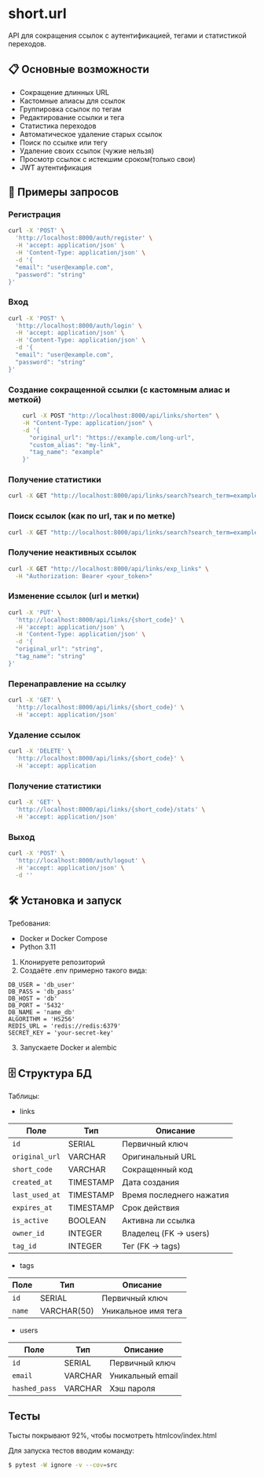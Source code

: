# short.url

API для сокращения ссылок с аутентификацией, тегами и статистикой переходов.

## 📋 Основные возможности
- Сокращение длинных URL
- Кастомные алиасы для ссылок
- Группировка ссылок по тегам
- Редактирование ссылки и тега
- Статистика переходов
- Автоматическое удаление старых ссылок
- Поиск по ссылке или тегу
- Удаление своих ссылок (чужие нельзя)
- Просмотр ссылок с истекшим сроком(только свои)
- JWT аутентификация

## 🚀 Примеры запросов

### Регистрация
```bash
curl -X 'POST' \
  'http://localhost:8000/auth/register' \
  -H 'accept: application/json' \
  -H 'Content-Type: application/json' \
  -d '{
  "email": "user@example.com",
  "password": "string"
}'
```
### Вход
```bash
curl -X 'POST' \
  'http://localhost:8000/auth/login' \
  -H 'accept: application/json' \
  -H 'Content-Type: application/json' \
  -d '{
  "email": "user@example.com",
  "password": "string"
}'
```
### Создание сокращенной ссылки (с кастомным алиас и меткой)
```bash
    curl -X POST "http://localhost:8000/api/links/shorten" \
    -H "Content-Type: application/json" \
    -d '{
      "original_url": "https://example.com/long-url",
      "custom_alias": "my-link",
      "tag_name": "example"
    }'
```

### Получение статистики
```bash
curl -X GET "http://localhost:8000/api/links/search?search_term=example&tag_name=test"
```
### Поиск ссылок (как по url, так и по метке)
```bash
curl -X GET "http://localhost:8000/api/links/search?search_term=example&tag_name=test"
```
### Получение неактивных ссылок
```bash
curl -X GET "http://localhost:8000/api/links/exp_links" \
  -H "Authorization: Bearer <your_token>"
```
### Изменение ссылок (url и метки)
```bash
curl -X 'PUT' \
  'http://localhost:8000/api/links/{short_code}' \
  -H 'accept: application/json' \
  -H 'Content-Type: application/json' \
  -d '{
  "original_url": "string",
  "tag_name": "string"
}'
```
### Перенаправление на ссылку
```bash
curl -X 'GET' \
  'http://localhost:8000/api/links/{short_code}' \
  -H 'accept: application/json'
```
### Удаление ссылок
```bash
curl -X 'DELETE' \
  'http://localhost:8000/api/links/{short_code}' \
  -H 'accept: application
```
### Получение статистики
```bash
curl -X 'GET' \
  'http://localhost:8000/api/links/{short_code}/stats' \
  -H 'accept: application/json'
```

### Выход
```bash
curl -X 'POST' \
  'http://localhost:8000/auth/logout' \
  -H 'accept: application/json' \
  -d ''
```

## 🛠 Установка и запуск
Требования:
- Docker и Docker Compose
- Python 3.11
1) Клонируете репозиторий
2) Создаёте .env примерно такого вида:
```
DB_USER = 'db_user'
DB_PASS = 'db_pass'
DB_HOST = 'db'
DB_PORT = '5432'
DB_NAME = 'name_db'
ALGORITHM = 'HS256'
REDIS_URL = 'redis://redis:6379'
SECRET_KEY = 'your-secret-key'
```
3) Запускаете Docker и alembic

## 🗄 Структура БД
Таблицы:

- links

| Поле	| Тип	| Описание |
|-------|---------|--------------|
| `id`	| SERIAL	| Первичный ключ| 
|`original_url`	| VARCHAR	| Оригинальный URL |
| `short_code`	| VARCHAR	| Сокращенный код |
| `created_at` | TIMESTAMP	| Дата создания |
| `last_used_at` | TIMESTAMP | Время последнего нажатия |
| `expires_at`	| TIMESTAMP	| Срок действия |
| `is_active`	| BOOLEAN	| Активна ли ссылка |
| `owner_id`	| INTEGER	| Владелец (FK → users) |
|`tag_id`	| INTEGER	| Тег (FK → tags) |

- tags 

| Поле | Тип	| Описание |
|------|-----|-----------|
| `id` | SERIAL	| Первичный ключ |
| `name` |	VARCHAR(50)	| Уникальное имя тега |

- users

| Поле	| Тип	| Описание |
|------|------|---------|
| `id`	| SERIAL	| Первичный ключ |
| `email` |	VARCHAR	| Уникальный email |
| `hashed_pass` |	VARCHAR	| Хэш пароля |

## Тесты

Тысты покрывают 92%, чтобы посмотреть htmlcov/index.html

Для запуска тестов вводим команду:
```bash
$ pytest -W ignore -v --cov=src
```
